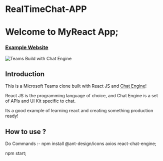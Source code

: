 # RealTimeChat-APP

# Welcome to MyReact App;

### [Example Website](https://mishraa.netlify.app/)

![Teams Build with Chat Engine](https://i.ibb.co/vDhx8Md/Whats-App-Image-2021-01-26-at-02-01-43.jpg)

## Introduction

This is a Microsoft Teams clone built with React JS and [Chat Engine](https://chatengine.io)!

React JS is the programming language of choice, and Chat Engine is a set of APIs and UI Kit specific to chat.

Its a good example of learning react and creating something production ready!

## How to use ?
Do Commands :-
npm install @ant-design/icons axios react-chat-engine;

npm start;
